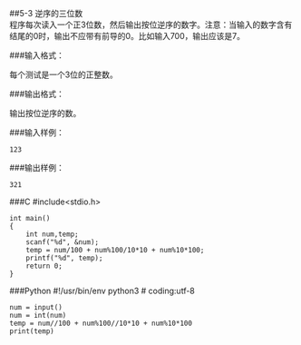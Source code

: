 ##5-3 逆序的三位数   
程序每次读入一个正3位数，然后输出按位逆序的数字。注意：当输入的数字含有结尾的0时，输出不应带有前导的0。比如输入700，输出应该是7。

###输入格式：

每个测试是一个3位的正整数。

###输出格式：

输出按位逆序的数。

###输入样例：

	123
###输出样例：

	321

###C
	#include<stdio.h>
	
	int main()
	{
		int num,temp;
		scanf("%d", &num);
		temp = num/100 + num%100/10*10 + num%10*100;
		printf("%d", temp);
		return 0;
	}


###Python 
	#!/usr/bin/env python3
	# coding:utf-8
	
	num = input()
	num = int(num)
	temp = num//100 + num%100//10*10 + num%10*100
	print(temp)
